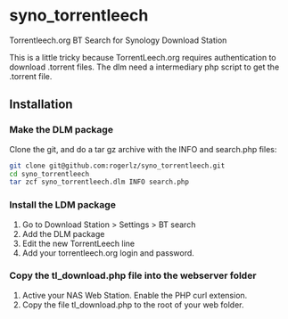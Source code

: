 # syno_torrentleech
Torrentleech.org BT Search for Synology Download Station

This is a little tricky because TorrentLeech.org requires authentication to download .torrent files. The dlm need a intermediary php script to get the .torrent file.

## Installation

### Make the DLM package
Clone the git, and do a tar gz archive with the INFO and search.php files:
```bash
git clone git@github.com:rogerlz/syno_torrentleech.git
cd syno_torrentleech
tar zcf syno_torrentleech.dlm INFO search.php
```

### Install the LDM package
1. Go to Download Station > Settings > BT search
2. Add the DLM package
3. Edit the new TorrentLeech line
4. Add your torrentleech.org login and password.

### Copy the tl_download.php file into the webserver folder
1. Active your NAS Web Station. Enable the PHP curl extension.
2. Copy the file tl_download.php to the root of your web folder.

